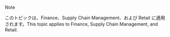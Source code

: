 > [!NOTE]
> <span data-ttu-id="18c15-101">このトピックは、Finance、Supply Chain Management、および Retail に適用されます。</span><span class="sxs-lookup"><span data-stu-id="18c15-101">This topic applies to Finance, Supply Chain Management, and Retail.</span></span> 
